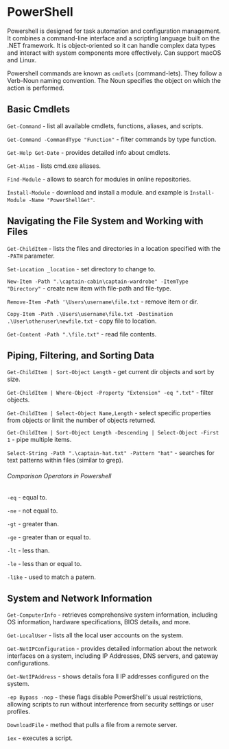 # PowerShell

Powershell is designed for task automation and configuration management. It combines a command-line interface and a scripting language built on the .NET framework. It is object-oriented so it can handle complex data types and interact with system components more effectively. Can support macOS and Linux.

Powershell commands are known as `cmdlets` (command-lets). They follow a Verb-Noun naming convention. The Noun specifies the object on which the action is performed.

## Basic Cmdlets

`Get-Command` - list all available cmdlets, functions, aliases, and scripts.

`Get-Command -CommandType "Function"` - filter commands by type function.

`Get-Help Get-Date` - provides detailed info about cmdlets.

`Get-Alias` - lists cmd.exe aliases.

`Find-Module` - allows to search for modules in online repositories.

`Install-Module` - download and install a module. and example is `Install-Module -Name "PowerShellGet"`.

## Navigating the File System and Working with Files

`Get-ChildItem` - lists the files and directories in a location specified with the `-PATH` parameter.

`Set-Location _location` - set directory to change to.

`New-Item -Path ".\captain-cabin\captain-wardrobe" -ItemType "Directory"` - create new item with file-path and file-type.

`Remove-Item -Path '\Users\username\file.txt` - remove item or dir.

`Copy-Item -Path .\Users\username\file.txt -Destination .\User\otheruser\newfile.txt` - copy file to location.

`Get-Content -Path ".\file.txt"` - read file contents.

## Piping, Filtering, and Sorting Data

`Get-ChildItem | Sort-Object Length` - get current dir objects and sort by size.

`Get-ChildItem | Where-Object -Property "Extension" -eq ".txt"` - filter objects.

`Get-ChildItem | Select-Object Name,Length` - select specific properties from objects or limit the number of objects returned.

`Get-ChildItem | Sort-Object Length -Descending | Select-Object -First 1` - pipe multiple items.

`Select-String -Path ".\captain-hat.txt" -Pattern "hat"` - searches for text patterns within files (similar to grep).

###### Comparison Operators in Powershell

`-eq` - equal to.

`-ne` - not equal to.

`-gt` - greater than.

`-ge` - greater than or equal to.

`-lt` - less than.

`-le` - less than or equal to.

`-like` - used to match a patern.

## System and Network Information

`Get-ComputerInfo` - retrieves comprehensive system information, including OS information, hardware specifications, BIOS details, and more.

`Get-LocalUser` - lists all the local user accounts on the system.

`Get-NetIPConfiguration` - provides detailed information about the network interfaces on a system, including IP Addresses, DNS servers, and gateway configurations.

`Get-NetIPAddress` - shows details fora ll IP addresses configured on the system.

`-ep Bypass -nop` - these flags disable PowerShell's usual restrictions, allowing scripts to run without interference from security settings or user profiles.

`DownloadFile` - method that pulls a file from a remote server.

`iex` - executes a script.
